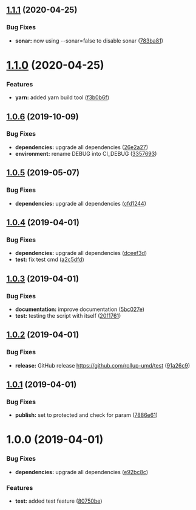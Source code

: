 ## [1.1.1](https://github.com/rollup-umd/test/compare/v1.1.0...v1.1.1) (2020-04-25)


### Bug Fixes

* **sonar:** now using --sonar=false to disable sonar ([783ba81](https://github.com/rollup-umd/test/commit/783ba81b2ac3f74560cbbd13ca053b440d5cd107))

# [1.1.0](https://github.com/rollup-umd/test/compare/v1.0.6...v1.1.0) (2020-04-25)


### Features

* **yarn:** added yarn build tool ([f3b0b6f](https://github.com/rollup-umd/test/commit/f3b0b6f61bada41b705c3bd2692d67535a3e9b29))

## [1.0.6](https://github.com/rollup-umd/test/compare/v1.0.5...v1.0.6) (2019-10-09)


### Bug Fixes

* **dependencies:** upgrade all dependencies ([26e2a27](https://github.com/rollup-umd/test/commit/26e2a272d92bf7caa7e49bf4fe206f6c778ddf19))
* **environment:** rename DEBUG into CI_DEBUG ([3357693](https://github.com/rollup-umd/test/commit/33576930cbfce6e14343f6aeaba2edded45cf30a))

## [1.0.5](https://github.com/rollup-umd/test/compare/v1.0.4...v1.0.5) (2019-05-07)


### Bug Fixes

* **dependencies:** upgrade all dependencies ([cfd1244](https://github.com/rollup-umd/test/commit/cfd1244))

## [1.0.4](https://github.com/rollup-umd/test/compare/v1.0.3...v1.0.4) (2019-04-01)


### Bug Fixes

* **dependencies:** upgrade all dependencies ([dceef3d](https://github.com/rollup-umd/test/commit/dceef3d))
* **test:** fix test cmd ([a2c5dfd](https://github.com/rollup-umd/test/commit/a2c5dfd))

## [1.0.3](https://github.com/rollup-umd/test/compare/v1.0.2...v1.0.3) (2019-04-01)


### Bug Fixes

* **documentation:** improve documentation ([5bc027e](https://github.com/rollup-umd/test/commit/5bc027e))
* **test:** testing the script with itself ([20f1761](https://github.com/rollup-umd/test/commit/20f1761))

## [1.0.2](https://github.com/rollup-umd/test/compare/v1.0.1...v1.0.2) (2019-04-01)


### Bug Fixes

* **release:** GitHub release https://github.com/rollup-umd/test ([91a26c9](https://github.com/rollup-umd/test/commit/91a26c9))

## [1.0.1](https://module.kopaxgroup.com/rollup-umd/test/compare/v1.0.0...v1.0.1) (2019-04-01)


### Bug Fixes

* **publish:** set to protected and check for param ([7886e61](https://module.kopaxgroup.com/rollup-umd/test/commit/7886e61))

# 1.0.0 (2019-04-01)


### Bug Fixes

* **dependencies:** upgrade all dependencies ([e92bc8c](https://module.kopaxgroup.com/rollup-umd/test/commit/e92bc8c))


### Features

* **test:** added test feature ([80750be](https://module.kopaxgroup.com/rollup-umd/test/commit/80750be))
